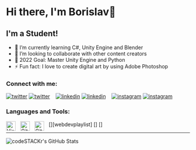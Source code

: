 # Hi there, I'm Borislav👋 

## I'm a Student!
- 🌱 I’m currently learning C#, Unity Engine and Blender
- 👯 I’m looking to collaborate with other content creators
- 🥅 2022 Goal: Master Unity Engine and Python
- ⚡ Fun fact: I love to create digital art by using Adobe Photoshop

### Connect with me:

[![twitter](./img/twitter-light.svg)](https://twitter.com/codestackr#gh-light-mode-only)
[![twitter](./img/twitter-dark.svg)](https://twitter.com/codestackr#gh-dark-mode-only)
&nbsp;&nbsp;
[![linkedin](./img/linkedin-light.svg)](https://linkedin.com/in/codeSTACKr#gh-light-mode-only)
[![linkedin](./img/linkedin-dark.svg)](https://linkedin.com/in/codeSTACKr#gh-dark-mode-only)
&nbsp;&nbsp;
[![instagram](./img/instagram-light.svg)](https://instagram.com/codeSTACKr#gh-light-mode-only)
[![instagram](./img/instagram-dark.svg)](https://instagram.com/codeSTACKr#gh-dark-mode-only)

### Languages and Tools:

[<img align="left" alt="Visual Studio Code" width="26px" src="https://cdn.jsdelivr.net/gh/devicons/devicon/icons/vscode/vscode-original.svg" style="padding-right:10px;" />][webdevplaylist]
[<img align="left" alt="GitHub" width="26px" src="https://user-images.githubusercontent.com/3369400/139447912-e0f43f33-6d9f-45f8-be46-2df5bbc91289.png" style="padding-right:10px;" />]
[<img align="left" alt="GitHub" width="26px" src="https://user-images.githubusercontent.com/3369400/139448065-39a229ba-4b06-434b-bc67-616e2ed80c8f.png" style="padding-right:10px;" />]

---
  <img align="left" alt="codeSTACKr's GitHub Stats" src="https://github-readme-stats.vercel.app/api?username=BorislavChernev&show_icons=true&hide_border=false&title_color=ff652f&icon_color=FFE400&bg_color=09131B&text_color=ffffff&border_color=0c1a25" />

[twitter]: https://twitter.com/B_Chernev
[instagram]: https://www.instagram.com/borislav.chernev/
[linkedin]: https://www.linkedin.com/in/borislav-chernev-042165236
